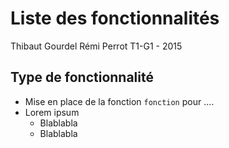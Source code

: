 # Liste des fonctionnalités

Thibaut Gourdel
Rémi Perrot
T1-G1 - 2015

## Type de fonctionnalité

* Mise en place de la fonction `fonction` pour ....
* Lorem ipsum
	* Blablabla
	* Blablabla

